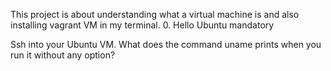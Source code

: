 This project is about understanding what a virtual machine is and also installing vagrant VM in my terminal.
0. Hello Ubuntu mandatory

Ssh into your Ubuntu VM. What does the command uname prints when you run it without any option?
